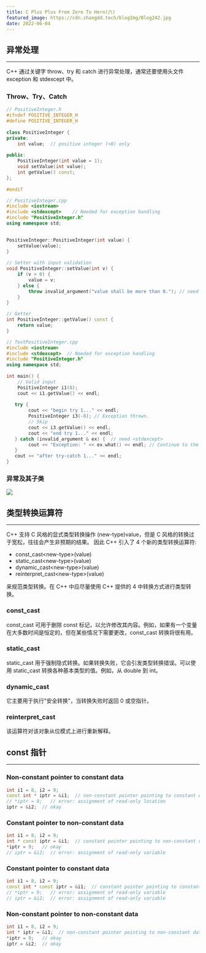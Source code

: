 ```yaml
---
title: C Plus Plus From Zero To Hero(六)
featured_image: https://cdn.zhangdd.tech/blogImg/Blog242.jpg
date: 2022-06-04
---
```


## 异常处理
***  
C++ 通过关键字 throw、try 和 catch 进行异常处理，通常还要使用头文件 exception 和 stdexcept 中。

### Throw、Try、Catch
``` cpp
// PositiveInteger.h
#ifndef POSITIVE_INTEGER_H
#define POSITIVE_INTEGER_H
 
class PositiveInteger {
private:
    int value;  // positive integer (>0) only
 
public:
    PositiveInteger(int value = 1);
    void setValue(int value);
    int getValue() const;
};
 
#endif

// PositiveInteger.cpp
#include <iostream>
#include <stdexcept>    // Needed for exception handling
#include "PositiveInteger.h"
using namespace std;
 

PositiveInteger::PositiveInteger(int value) {
    setValue(value);
}
 
// Setter with input validation
void PositiveInteger::setValue(int v) {
    if (v > 0) {
        value = v;
    } else {
        throw invalid_argument("value shall be more than 0."); // need <stdexcept>
    }
}

// Getter
int PositiveInteger::getValue() const {
    return value;
}

// TestPositiveInteger.cpp
#include <iostream>
#include <stdexcept>  // Needed for exception handling
#include "PositiveInteger.h"
using namespace std;
 
int main() {
    // Valid input
    PositiveInteger i1(8);
    cout << i1.getValue() << endl;
 
   try {
        cout << "begin try 1..." << endl;
        PositiveInteger i3(-8); // Exception thrown.
        // Skip
        cout << i3.getValue() << endl;
        cout << "end try 1..." << endl;
   } catch (invalid_argument & ex) {  // need <stdexcept>
        cout << "Exception: " << ex.what() << endl; // Continue to the next statement after try-catch
   }
   cout << "after try-catch 1..." << endl;
}
```

### 异常及其子类
![](https://cdn.zhangdd.tech/contentImg/cpp/ExceptionClasses.png)

## 类型转换运算符
***  
C++ 支持 C 风格的显式类型转换操作 (new-type)value，但是 C 风格的转换过于宽松，往往会产生非预期的结果。
因此 C++ 引入了 4 个新的类型转换运算符: 
- const_cast&lt;new-type&gt;(value)
- static_cast&lt;new-type&gt;(value)
- dynamic_cast&lt;new-type&gt;(value)
- reinterpret_cast&lt;new-type&gt;(value)

来规范类型转换。在 C++ 中应尽量使用 C++ 提供的 4 中转换方式进行类型转换。

### const_cast
const_cast 可用于删除 const 标记，以允许修改其内容。例如，如果有一个变量在大多数时间是恒定的，但在某些情况下需要更改，const_cast 转换将很有用。 

### static_cast
static_cast 用于强制隐式转换。如果转换失败，它会引发类型转换错误。可以使用 static_cast 转换各种基本类型的值。例如，从 double 到 int。

### dynamic_cast
它主要用于执行"安全转换"，当转换失败时返回 0 或空指针。

### reinterpret_cast
该运算符对该对象从位模式上进行重新解释。

## const 指针
***  
### Non-constant pointer to constant data
``` cpp
int i1 = 8, i2 = 9;
const int * iptr = &i1;  // non-constant pointer pointing to constant data
// *iptr = 9;   // error: assignment of read-only location
iptr = &i2;  // okay
```

### Constant pointer to non-constant data
``` cpp
int i1 = 8, i2 = 9;
int * const iptr = &i1;  // constant pointer pointing to non-constant data
*iptr = 9;   // okay
// iptr = &i2;  // error: assignment of read-only variable
```

### Constant pointer to constant data
``` cpp
int i1 = 8, i2 = 9;
const int * const iptr = &i1;  // constant pointer pointing to constant data
// *iptr = 9;   // error: assignment of read-only variable
// iptr = &i2;  // error: assignment of read-only variable
```

### Non-constant pointer to non-constant data
``` cpp
int i1 = 8, i2 = 9;
int * iptr = &i1;  // non-constant pointer pointing to non-constant data
*iptr = 9;   // okay
iptr = &i2;  // okay
```
